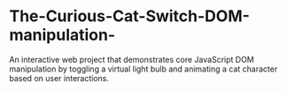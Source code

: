 # The-Curious-Cat-Switch-DOM-manipulation-
An interactive web project that demonstrates core JavaScript DOM manipulation by toggling a virtual light bulb and animating a cat character based on user interactions.
